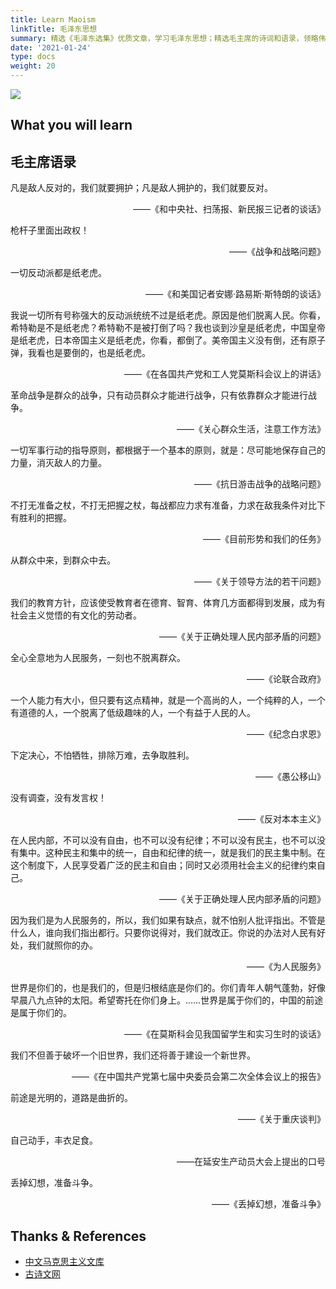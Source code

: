 ```yaml
---
title: Learn Maoism
linkTitle: 毛泽东思想
summary: 精选《毛泽东选集》优质文章，学习毛泽东思想；精选毛主席的诗词和语录，领略伟人的雄才大略。
date: '2021-01-24'
type: docs
weight: 20
---
```


![](/learn/maoism/cover.jpg)

## What you will learn

## 毛主席语录

凡是敌人反对的，我们就要拥护；凡是敌人拥护的，我们就要反对。

<p align="right">——《和中央社、扫荡报、新民报三记者的谈话》</p>

枪杆子里面出政权！

<p align="right">——《战争和战略问题》</p>

一切反动派都是纸老虎。

<p align="right">——《和美国记者安娜·路易斯·斯特朗的谈话》</p>

我说一切所有号称强大的反动派统统不过是纸老虎。原因是他们脱离人民。你看，希特勒是不是纸老虎？希特勒不是被打倒了吗？我也谈到沙皇是纸老虎，中国皇帝是纸老虎，日本帝国主义是纸老虎，你看，都倒了。美帝国主义没有倒，还有原子弹，我看也是要倒的，也是纸老虎。

<p align="right">——《在各国共产党和工人党莫斯科会议上的讲话》</p>

革命战争是群众的战争，只有动员群众才能进行战争，只有依靠群众才能进行战争。

<p align="right">——《关心群众生活，注意工作方法》</p>

一切军事行动的指导原则，都根据于一个基本的原则，就是：尽可能地保存自己的力量，消灭敌人的力量。

<p align="right">——《抗日游击战争的战略问题》</p>

不打无准备之杖，不打无把握之杖，每战都应力求有准备，力求在敌我条件对比下有胜利的把握。

<p align="right">——《目前形势和我们的任务》</p>

从群众中来，到群众中去。

<p align="right">——《关于领导方法的若干问题》</p>

我们的教育方针，应该使受教育者在德育、智育、体育几方面都得到发展，成为有社会主义觉悟的有文化的劳动者。

<p align="right">——《关于正确处理人民内部矛盾的问题》</p>

全心全意地为人民服务，一刻也不脱离群众。

<p align="right">——《论联合政府》</p>

一个人能力有大小，但只要有这点精神，就是一个高尚的人，一个纯粹的人，一个有道德的人，一个脱离了低级趣味的人，一个有益于人民的人。

<p align="right">——《纪念白求恩》</p>

下定决心，不怕牺牲，排除万难，去争取胜利。

<p align="right">——《愚公移山》</p>

没有调查，没有发言权！

<p align="right">——《反对本本主义》</p>

在人民内部，不可以没有自由，也不可以没有纪律；不可以没有民主，也不可以没有集中。这种民主和集中的统一，自由和纪律的统一，就是我们的民主集中制。在这个制度下，人民享受着广泛的民主和自由；同时又必须用社会主义的纪律约束自己。

<p align="right">——《关于正确处理人民内部矛盾的问题》</p>

因为我们是为人民服务的，所以，我们如果有缺点，就不怕别人批评指出。不管是什么人，谁向我们指出都行。只要你说得对，我们就改正。你说的办法对人民有好处，我们就照你的办。

<p align="right">——《为人民服务》</p>

世界是你们的，也是我们的，但是归根结底是你们的。你们青年人朝气蓬勃，好像早晨八九点钟的太阳。希望寄托在你们身上。……世界是属于你们的，中国的前途是属于你们的。

<p align="right">——《在莫斯科会见我国留学生和实习生时的谈话》</p>

我们不但善于破坏一个旧世界，我们还将善于建设一个新世界。

<p align="right">——《在中国共产党第七届中央委员会第二次全体会议上的报告》</p>

前途是光明的，道路是曲折的。

<p align="right">——《关于重庆谈判》</p>

自己动手，丰衣足食。

<p align="right">——在延安生产动员大会上提出的口号</p>

丢掉幻想，准备斗争。

<p align="right">——《丢掉幻想，准备斗争》</p>

## Thanks & References

- [中文马克思主义文库](https://www.marxists.org/chinese/index.html)
- [古诗文网](https://www.gushiwen.cn/)